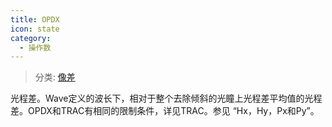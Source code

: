 ```yaml
---
title: OPDX
icon: state
category:
  - 操作数
---
```


> 分类: [像差](/hb/operands/131/885/  "Zemax 操作数 像差")

光程差。Wave定义的波长下，相对于整个去除倾斜的光瞳上光程差平均值的光程差。OPDX和TRAC有相同的限制条件，详见TRAC。参见 “Hx，Hy，Px和Py”。
